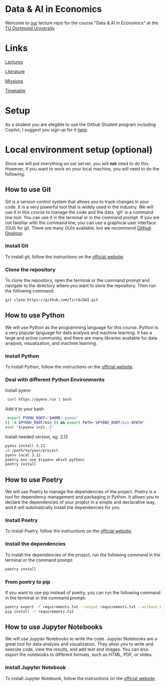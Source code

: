# Data & AI in Economics 

Welcome to [our](https://www.finance.wiwi.tu-dortmund.de) lecture repo for the course "Data & AI in Economics" at the [TU Dortmund University](https://www.tu-dortmund.de). 

# Links
[Lectures](lectures.md)

[Literature](literature.md)

[Missions](missions.md)

[Timetable](https://moodle.tu-dortmund.de)

# Setup
As a student you are elegible to use the Github Student program including Copilot, I suggest you sign up for it [here](https://education.github.com/benefits?type=student).


# Local environment setup (optional)
Since we will put everything on our server, you will **not** need to do this. However, if you want to work on your local machine, you will need to do the following:

## How to use Git
Git is a version control system that allows you to track changes in your code. It is a very powerful tool that is widely used in the industry. We will use it in this course to manage the code and the data.
'git' is a command line tool. You can use it in the terminal or in the command prompt. If you are not familiar with the command line, you can use a graphical user interface (GUI) for git. There are many GUIs available, but we recommend [GitHub Desktop](https://desktop.github.com/).

### Install Git
To install git, follow the instructions on the [official website](https://git-scm.com/).

### Clone the repository
To clone the repository, open the terminal or the command prompt and navigate to the directory where you want to store the repository. Then run the following command:

```bash
git clone https://github.com/firrm/DAI.git
```

## How to use Python 
We will use Python as the programming language for this course. Python is a very popular language for data analysis and machine learning. It has a large and active community, and there are many libraries available for data analysis, visualization, and machine learning.

### Install Python
To install Python, follow the instructions on the [official website](https://www.python.org/).

### Deal with different Python Environments
Install pyenv
```bash
 curl https://pyenv.run | bash
```

Add it to your bash 
```bash
 export PYENV_ROOT="$HOME/.pyenv"
[[ -d $PYENV_ROOT/bin ]] && export PATH="$PYENV_ROOT/bin:$PATH"
eval "$(pyenv init -)"
```

Install needed version, eg. 3.12
```bash
pyenv install 3.12
cd /path/to/your/project
pyenv local 3.12
poetry env use $(pyenv which python)
poetry install
```

## How to use Poetry
We will use Poetry to manage the dependencies of the project. Poetry is a tool for dependency management and packaging in Python. It allows you to declare the dependencies of your project in a simple and declarative way, and it will automatically install the dependencies for you.

### Install Poetry
To install Poetry, follow the instructions on the [official website](https://python-poetry.org/).

### Install the dependencies
To install the dependencies of the project, run the following command in the terminal or the command prompt:

```bash
poetry install
```
### From poetry to pip
If you want to use pip instead of poetry, you can run the following command in the terminal or the command prompt:

```bash
poetry export -f requirements.txt --output requirements.txt --without-hashes
pip install -r requirements.txt
```

## How to use Jupyter Notebooks
We will use Jupyter Notebooks to write the code. Jupyter Notebooks are a great tool for data analysis and visualization. They allow you to write and execute code, view the results, and add text and images. You can also export the notebooks to different formats, such as HTML, PDF, or slides.

### Install Jupyter Notebook
To install Jupyter Notebook, follow the instructions on the [official website](https://jupyter.org/).
